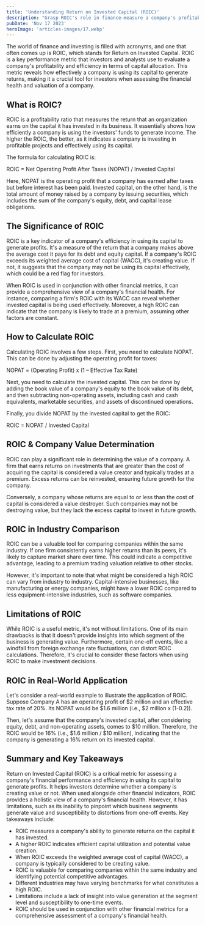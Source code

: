 ```yaml
---
title: 'Understanding Return on Invested Capital (ROIC)'
description: "Grasp ROIC's role in finance—measure a company's profitability and capital efficiency to make informed investment decisions."
pubDate: 'Nov 17 2023'
heroImage: 'articles-images/17.webp'
---
```


<div class="blog-content">
    <p>The world of finance and investing is filled with acronyms, and one that often comes up is ROIC, which stands for
        Return on Invested Capital. ROIC is a key performance metric that investors and analysts use to evaluate a
        company&#x27;s profitability and efficiency in terms of capital allocation. This metric reveals how effectively
        a company is using its capital to generate returns, making it a crucial tool for investors when assessing the
        financial health and valuation of a company.</p>
    <h2>What is ROIC?</h2>
    <p>ROIC is a profitability ratio that measures the return that an organization earns on the capital it has invested
        in its business. It essentially shows how efficiently a company is using the investors&#x27; funds to generate
        income. The higher the ROIC, the better, as it indicates a company is investing in profitable projects and
        effectively using its capital.</p>
    <p>The formula for calculating ROIC is:</p>
    <p>ROIC = Net Operating Profit After Taxes (NOPAT) / Invested Capital</p>
    <p>Here, NOPAT is the operating profit that a company has earned after taxes but before interest has been paid.
        Invested capital, on the other hand, is the total amount of money raised by a company by issuing securities,
        which includes the sum of the company&#x27;s equity, debt, and capital lease obligations.</p>
    <h2>The Significance of ROIC</h2>
    <p>ROIC is a key indicator of a company&#x27;s efficiency in using its capital to generate profits. It&#x27;s a
        measure of the return that a company makes above the average cost it pays for its debt and equity capital. If a
        company&#x27;s ROIC exceeds its weighted average cost of capital (WACC), it&#x27;s creating value. If not, it
        suggests that the company may not be using its capital effectively, which could be a red flag for investors.</p>
    <p>When ROIC is used in conjunction with other financial metrics, it can provide a comprehensive view of a
        company&#x27;s financial health. For instance, comparing a firm&#x27;s ROIC with its WACC can reveal whether
        invested capital is being used effectively. Moreover, a high ROIC can indicate that the company is likely to
        trade at a premium, assuming other factors are constant.</p>
    <h2>How to Calculate ROIC</h2>
    <p>Calculating ROIC involves a few steps. First, you need to calculate NOPAT. This can be done by adjusting the
        operating profit for taxes:</p>
    <p>NOPAT = (Operating Profit) x (1 – Effective Tax Rate)</p>
    <p>Next, you need to calculate the invested capital. This can be done by adding the book value of a company&#x27;s
        equity to the book value of its debt, and then subtracting non-operating assets, including cash and cash
        equivalents, marketable securities, and assets of discontinued operations.</p>
    <p>Finally, you divide NOPAT by the invested capital to get the ROIC:</p>
    <p>ROIC = NOPAT / Invested Capital</p>
    <h2>ROIC &amp; Company Value Determination</h2>
    <p>ROIC can play a significant role in determining the value of a company. A firm that earns returns on investments
        that are greater than the cost of acquiring the capital is considered a value creator and typically trades at a
        premium. Excess returns can be reinvested, ensuring future growth for the company.</p>
    <p>Conversely, a company whose returns are equal to or less than the cost of capital is considered a value
        destroyer. Such companies may not be destroying value, but they lack the excess capital to invest in future
        growth.</p>
    <h2>ROIC in Industry Comparison</h2>
    <p>ROIC can be a valuable tool for comparing companies within the same industry. If one firm consistently earns
        higher returns than its peers, it&#x27;s likely to capture market share over time. This could indicate a
        competitive advantage, leading to a premium trading valuation relative to other stocks.</p>
    <p>However, it&#x27;s important to note that what might be considered a high ROIC can vary from industry to
        industry. Capital-intensive businesses, like manufacturing or energy companies, might have a lower ROIC compared
        to less equipment-intensive industries, such as software companies.</p>
    <h2>Limitations of ROIC</h2>
    <p>While ROIC is a useful metric, it&#x27;s not without limitations. One of its main drawbacks is that it
        doesn&#x27;t provide insights into which segment of the business is generating value. Furthermore, certain
        one-off events, like a windfall from foreign exchange rate fluctuations, can distort ROIC calculations.
        Therefore, it&#x27;s crucial to consider these factors when using ROIC to make investment decisions.</p>
    <h2>ROIC in Real-World Application</h2>
    <p>Let&#x27;s consider a real-world example to illustrate the application of ROIC. Suppose Company A has an
        operating profit of $2 million and an effective tax rate of 20%. Its NOPAT would be $1.6 million (i.e., $2
        million x (1-0.2)).</p>
    <p>Then, let&#x27;s assume that the company&#x27;s invested capital, after considering equity, debt, and
        non-operating assets, comes to $10 million. Therefore, the ROIC would be 16% (i.e., $1.6 million / $10 million),
        indicating that the company is generating a 16% return on its invested capital.</p>
    <h2><strong>Summary and Key Takeaways</strong></h2>
    <p>Return on Invested Capital (ROIC) is a critical metric for assessing a company&#x27;s financial performance and
        efficiency in using its capital to generate profits. It helps investors determine whether a company is creating
        value or not. When used alongside other financial indicators, ROIC provides a holistic view of a company&#x27;s
        financial health. However, it has limitations, such as its inability to pinpoint which business segments
        generate value and susceptibility to distortions from one-off events. Key takeaways include:</p>
    <ul role="list">
        <li>ROIC measures a company&#x27;s ability to generate returns on the capital it has invested.</li>
        <li>A higher ROIC indicates efficient capital utilization and potential value creation.</li>
        <li>When ROIC exceeds the weighted average cost of capital (WACC), a company is typically considered to be
            creating value.</li>
        <li>ROIC is valuable for comparing companies within the same industry and identifying potential competitive
            advantages.</li>
        <li>Different industries may have varying benchmarks for what constitutes a high ROIC.</li>
        <li>Limitations include a lack of insight into value generation at the segment level and susceptibility to
            one-time events.</li>
        <li>ROIC should be used in conjunction with other financial metrics for a comprehensive assessment of a
            company&#x27;s financial health.</li>
    </ul>
</div>